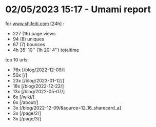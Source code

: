 # 02/05/2023 15:17 - Umami report
for www.shifeiti.com [24h] :

 - 227 (16) page views
 - 94 (8) uniques
 - 67 (7) bounces
 - 4h 35' 10'' (1h 20' 4'') totaltime


top 10 urls:
 - 76x [/blog/2022-12-09/]
 - 50x [/]
 - 23x [/blog/2023-01-12/]
 - 18x [/blog/2022-12-22/]
 - 13x [/blog/2022-05-07/]
 - 6x [/wiki/]
 - 6x [/about/]
 - 3x [/blog/2022-12-09/&source=12_16_sharecard_a]
 - 3x [/page/2/]
 - 3x [/page/3/]


